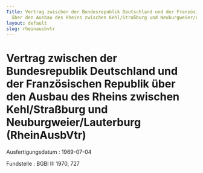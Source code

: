 ```yaml
---
Title: Vertrag zwischen der Bundesrepublik Deutschland und der Französischen Republik
  über den Ausbau des Rheins zwischen Kehl/Straßburg und Neuburgweier/Lauterburg
layout: default
slug: rheinausbvtr
---
```


# Vertrag zwischen der Bundesrepublik Deutschland und der Französischen Republik über den Ausbau des Rheins zwischen Kehl/Straßburg und Neuburgweier/Lauterburg (RheinAusbVtr)

Ausfertigungsdatum
:   1969-07-04

Fundstelle
:   BGBl II: 1970, 727

